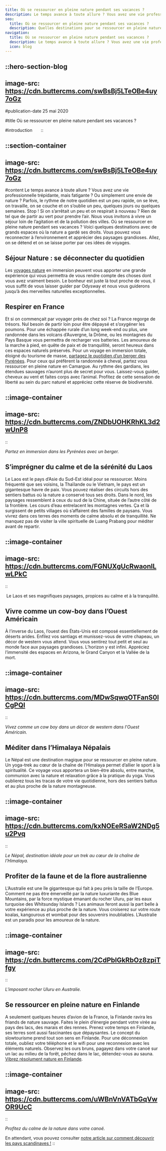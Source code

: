 ```yaml
---
title: Où se ressourcer en pleine nature pendant ses vacances ?
description: Le temps avance à toute allure ? Vous avez une vie professionnelle trépidante, mais fatigante ? Ou simplement une envie de nature ? Parfois, le rythme de notre quotidien est un peu rapide, on se lève, on travaille, on se couche et on s’oublie un peu, quelques jours ou quelques ...
seo:
  title: Où se ressourcer en pleine nature pendant ses vacances ?
  description: Quelles destinations pour se ressourcer en pleine nature pendant ses vacances ? Découvrez notre sélection de destinations et idées voyage.
navigation:
  title: Où se ressourcer en pleine nature pendant ses vacances ?
  description: Le temps avance à toute allure ? Vous avez une vie professionnelle trépidante, mais fatigante ? Ou simplement une envie de nature ? Parfois, le rythme de notre quotidien est un peu rapide, on se lève, on travaille, on se couche et on s’oublie un peu, quelques jours ou quelques ...
  icon: blog
---
```


::hero-section-blog
---
image-src: https://cdn.buttercms.com/swBsBj5LTeOBe4uy7oGz
---
#publication-date
25 mai 2020

#title
Où se ressourcer en pleine nature pendant ses vacances ?

#introduction
     
::

::section-container
---
image-src: https://cdn.buttercms.com/swBsBj5LTeOBe4uy7oGz
---
#content
Le temps avance à toute allure ? Vous avez une vie professionnelle trépidante, mais fatigante ? Ou simplement une envie de nature ? Parfois, le rythme de notre quotidien est un peu rapide, on se lève, on travaille, on se couche et on s’oublie un peu, quelques jours ou quelques semaines. Stop ! Si on s’arrêtait un peu et on respirait à nouveau ? Rien de tel que de partir au vert pour prendre l’air. Nous vous invitons à vivre un séjour loin de l’agitation et de la pollution des villes. Où se ressourcer en pleine nature pendant ses vacances ? Voici quelques destinations avec de grands espaces où la nature a gardé ses droits. Vous pouvez vous reconnecter à l’environnement et apprécier des paysages grandioses. Allez, on se détend et on se laisse porter par ces idées de voyages.

## Séjour Nature : se déconnecter du quotidien

Les [voyages nature](https://odysway.com/thematiques/voyage-nature) en immersion peuvent vous apporter une grande expérience qui vous permettra de vous rendre compte des choses dont vous avez vraiment besoin. Le bonheur est juste là tout proche de vous, il vous suffit de vous laisser guider par Odysway et nous vous guiderons jusqu’à des merveilles naturelles exceptionnelles.

## Respirer en France

Et si on commençait par voyager près de chez soi ? La France regorge de trésors. Nul besoin de partir loin pour être dépaysé et s’oxygéner les poumons. Pour une échappée rurale d’un long week-end ou plus, une randonnée dans les volcans d’Auvergne, la Drôme, ou les montagnes du Pays Basque vous permettra de recharger vos batteries. Les amoureux de la marche à pied, en quête de paix et de tranquillité, seront heureux dans ces espaces naturels préservés. Pour un voyage en immersion totale, éloigné du tourisme de masse, [partagez le quotidien d’un berger des Pyrénées](https://odysway.com/voyages/sejour-berger-bearn?utm_source=article&utm_medium=blog&utm_campaign=se+ressourcer+pendant+ses+vacances). Pour ceux qui préfèrent la randonnée à cheval, partez vous ressourcer en pleine nature en Camargue. Au rythme des gardians, les étendues sauvages n’auront plus de secret pour vous. Laissez-vous guider, cheveux au vent et faites corps avec l’animal. Profitez de cette sensation de liberté au sein du parc naturel et appréciez cette réserve de biodiversité.

::image-container
---
image-src: https://cdn.buttercms.com/ZNDbUOHKRhKL3d2wUnP8
---
::

_Partez en immersion dans les Pyrénées avec un berger._ 

## S’imprégner du calme et de la sérénité du Laos

Le Laos est le pays d’Asie du Sud-Est idéal pour se ressourcer. Moins fréquenté que ses voisins, la Thaïlande ou le Vietnam, le pays est un gigantesque havre de paix. Vous pouvez réaliser des circuits hors des sentiers battus où la nature a conservé tous ses droits. Dans le nord, les paysages ressemblent à ceux du sud de la Chine, située de l’autre côté de la frontière. Les cours d’eau entrelacent les montagnes vertes. Ça et là surgissent de petits villages où s’affairent des familles de paysans. Vous vivrez dans ces terres des moments de calme absolu et de tranquillité. Ne manquez pas de visiter la ville spirituelle de Luang Prabang pour méditer avant de repartir.

::image-container
---
image-src: https://cdn.buttercms.com/FGNUXgUcRwaonlLwLPkC
---
::

 Le Laos et ses magnifiques paysages, propices au calme et à la tranquilité.

## Vivre comme un cow-boy dans l’Ouest Américain 

À l’inverse du Laos, l’ouest des États-Unis est composé essentiellement de déserts arides. Enfilez vos santiags et munissez-vous de votre chapeau, un décor de western vous attend. Vous vous sentirez tout petit et seul au monde face aux paysages grandioses. L’horizon y est infini. Appréciez l’immensité des espaces en Arizona, le Grand Canyon et la Vallée de la mort. 

::image-container
---
image-src: https://cdn.buttercms.com/MDwSqwqOTFanS0lCgPQI
---
::

_Vivez comme un cow boy dans un décor de western dans l'Ouest Américain._

## Méditer dans l’Himalaya Népalais

Le Népal est une destination magique pour se ressourcer en pleine nature. Un yoga-trek au cœur de la chaîne de l’Himalaya permet d’allier le sport à la spiritualité. Ce voyage vous apportera un bien-être absolu, entre marche, communion avec la nature et relaxation grâce à la pratique du yoga. Vous oublierez tous les tracas de votre vie quotidienne, hors des sentiers battus et au plus proche de la nature montagneuse.

::image-container
---
image-src: https://cdn.buttercms.com/kxNOEeRSaW2NDg5u2Pvq
---
::

_Le Népal, destination idéale pour un trek au cœur de la chaîne de l’Himalaya._ 

## Profiter de la faune et de la flore australienne

L’Australie est une île gigantesque qui fait à peu près la taille de l’Europe. Comment ne pas être émerveillé par la nature luxuriante des Blue Mountains, par la force mystique émanant du rocher Uluru, par les eaux turquoise des Whitsunday Islands ? Les animaux feront aussi la part belle à votre expérience au plus proche de la nature. Vous croiserez sur votre route koalas, kangourous et wombat pour des souvenirs inoubliables. L’Australie est un paradis pour les amoureux de la nature.

::image-container
---
image-src: https://cdn.buttercms.com/2CdPblGkRbOz8zpiTfgy
---
::

_L'imposant rocher Uluru en Australie._ 

## Se ressourcer en pleine nature en Finlande 

A seulement quelques heures d’avion de la France, la Finlande ravira les friands de nature sauvage. Faites le plein d’énergie pendant votre virée au pays des lacs, des marais et des rennes. Prenez votre temps en Finlande, ses terres sont aussi fascinantes que dépaysantes. Le concept du slowtourisme prend tout son sens en Finlande. Pour une déconnexion totale, oubliez votre téléphone et le wifi pour une reconnexion avec les éléments naturels. Observez les ours bruns, pagayez dans votre canoë sur un lac au milieu de la forêt, péchez dans le lac, détendez-vous au sauna. [Vibrez résolument nature en Finlande](https://odysway.com/voyages/reconnexion-nature-finlande?utm_source=Blog&utm_medium=SEO&utm_campaign=o%C3%B9_se_ressourcer_en_pleine_nature_pendant_vacancesD).

::image-container
---
image-src: https://cdn.buttercms.com/uWBnVnVATbGqVwOR9UcC
---
::

_Profitez du calme de la nature dans votre canoë._

En attendant, vous pouvez consulter [notre article sur comment découvrir les pays scandinaves !](https://odysway.com/comment-decouvrir-pays-scandinaves)
::
